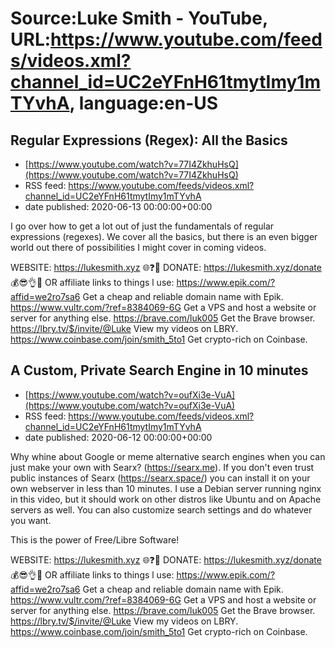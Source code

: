 # Source:Luke Smith - YouTube, URL:https://www.youtube.com/feeds/videos.xml?channel_id=UC2eYFnH61tmytImy1mTYvhA, language:en-US

## Regular Expressions (Regex): All the Basics
 - [https://www.youtube.com/watch?v=77I4ZkhuHsQ](https://www.youtube.com/watch?v=77I4ZkhuHsQ)
 - RSS feed: https://www.youtube.com/feeds/videos.xml?channel_id=UC2eYFnH61tmytImy1mTYvhA
 - date published: 2020-06-13 00:00:00+00:00

I go over how to get a lot out of just the fundamentals of regular expressions (regexes). We cover all the basics, but there is an even bigger world out there of possibilities I might cover in coming videos.

WEBSITE: https://lukesmith.xyz 🌐❓🔎
DONATE: https://lukesmith.xyz/donate 💰😎👌💯
OR affiliate links to things l use:
https://www.epik.com/?affid=we2ro7sa6 Get a cheap and reliable domain name with Epik.
https://www.vultr.com/?ref=8384069-6G Get a VPS and host a website or server for anything else.
https://brave.com/luk005 Get the Brave browser.
https://lbry.tv/$/invite/@Luke View my videos on LBRY.
https://www.coinbase.com/join/smith_5to1 Get crypto-rich on Coinbase.

## A Custom, Private Search Engine in 10 minutes
 - [https://www.youtube.com/watch?v=oufXi3e-VuA](https://www.youtube.com/watch?v=oufXi3e-VuA)
 - RSS feed: https://www.youtube.com/feeds/videos.xml?channel_id=UC2eYFnH61tmytImy1mTYvhA
 - date published: 2020-06-12 00:00:00+00:00

Why whine about Google or meme alternative search engines when you can just make your own with Searx? (https://searx.me). If you don't even trust public instances of Searx (https://searx.space/) you can install it on your own webserver in less than 10 minutes. I use a Debian server running nginx in this video, but it should work on other distros like Ubuntu and on Apache servers as well. You can also customize search settings and do whatever you want.

This is the power of Free/Libre Software!

WEBSITE: https://lukesmith.xyz 🌐❓🔎
DONATE: https://lukesmith.xyz/donate 💰😎👌💯
OR affiliate links to things l use:
https://www.epik.com/?affid=we2ro7sa6 Get a cheap and reliable domain name with Epik.
https://www.vultr.com/?ref=8384069-6G Get a VPS and host a website or server for anything else.
https://brave.com/luk005 Get the Brave browser.
https://lbry.tv/$/invite/@Luke View my videos on LBRY.
https://www.coinbase.com/join/smith_5to1 Get crypto-rich on Coinbase.

